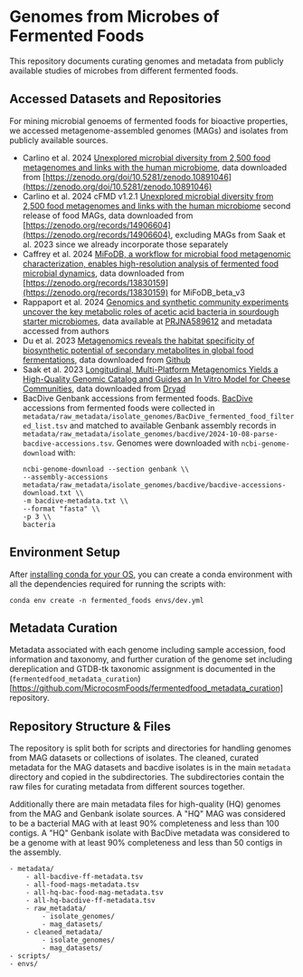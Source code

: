 # Genomes from Microbes of Fermented Foods
This repository documents curating genomes and metadata from publicly available studies of microbes from different fermented foods. 

## Accessed Datasets and Repositories
For mining microbial genoems of fermented foods for bioactive properties, we accessed metagenome-assembled genomes (MAGs) and isolates from publicly available sources. 

- Carlino et al. 2024 [Unexplored microbial diversity from 2,500 food metagenomes and links with the human microbiome](https://www.cell.com/cell/fulltext/S0092-8674(24)00833-X), data downloaded from [https://zenodo.org/doi/10.5281/zenodo.10891046](https://zenodo.org/doi/10.5281/zenodo.10891046)
- Carlino et al. 2024 cFMD v1.2.1 [Unexplored microbial diversity from 2,500 food metagenomes and links with the human microbiome](https://www.cell.com/cell/fulltext/S0092-8674(24)00833-X) second release of food MAGs, data downloaded from [https://zenodo.org/records/14906604](https://zenodo.org/records/14906604), excluding MAGs from Saak et al. 2023 since we already incorporate those separately
- Caffrey et al. 2024 [MiFoDB, a workflow for microbial food metagenomic characterization, enables high-resolution analysis of fermented food microbial dynamics](https://www.biorxiv.org/content/10.1101/2024.03.29.587370v1.full), data downloaded from [https://zenodo.org/records/13830159](https://zenodo.org/records/13830159) for MiFoDB_beta_v3
- Rappaport et al. 2024 [Genomics and synthetic community experiments uncover the key metabolic roles of acetic acid bacteria in sourdough starter microbiomes](https://journals.asm.org/doi/10.1128/msystems.00537-24), data available at [PRJNA589612](https://www.ncbi.nlm.nih.gov/bioproject/PRJNA589612/) and metadata accessed from authors
- Du et al. 2023 [Metagenomics reveals the habitat specificity of biosynthetic potential of secondary metabolites in global food fermentations](https://microbiomejournal.biomedcentral.com/articles/10.1186/s40168-023-01536-8), data downloaded from [Github](https://github.com/durubing-jn/food-fermentation-mategenome)
- Saak et al. 2023 [Longitudinal, Multi-Platform Metagenomics Yields a High-Quality Genomic Catalog and Guides an In Vitro Model for Cheese Communities](https://journals.asm.org/doi/10.1128/msystems.00701-22), data downloaded from [Dryad](https://datadryad.org/stash/dataset/doi:10.5061/dryad.bg79cnpd8)
- BacDive Genbank accessions from fermented foods. [BacDive](https://bacdive.dsmz.de/) accessions from fermented foods were collected in `metadata/raw_metadata/isolate_genomes/BacDive_fermented_food_filtered_list.tsv` and matched to available Genbank assembly records in `metadata/raw_metadata/isolate_genomes/bacdive/2024-10-08-parse-bacdive-accessions.tsv`. Genomes were downloaded with `ncbi-genome-download` with: 
    ```
    ncbi-genome-download --section genbank \\
    --assembly-accessions metadata/raw_metadata/isolate_genomes/bacdive/bacdive-accessions-download.txt \\
    -m bacdive-metadata.txt \\
    --format "fasta" \\
    -p 3 \\
    bacteria
    ```

## Environment Setup
After [installing conda for your OS](https://docs.conda.io/projects/conda/en/latest/user-guide/install/index.html), you can create a conda environment with all the dependencies required for running the scripts with: 
```
conda env create -n fermented_foods envs/dev.yml
```

## Metadata Curation 
Metadata associated with each genome including sample accession, food information and taxonomy, and further curation of the genome set including dereplication and GTDB-tk taxonomic assignment is documented in the (`fermentedfood_metadata_curation`)[https://github.com/MicrocosmFoods/fermentedfood_metadata_curation] repository. 

## Repository Structure & Files
The repository is split both for scripts and directories for handling genomes from MAG datasets or collections of isolates. The cleaned, curated metadata for the MAG datasets and bacdive isolates is in the main `metadata` directory and copied in the subdirectories. The subdirectories contain the raw files for curating metadata from different sources together.

Additionally there are main metadata files for high-quality (HQ) genomes from the MAG and Genbank isolate sources. A "HQ" MAG was considered to be a bacterial MAG with at least 90% completeness and less than 100 contigs. A "HQ" Genbank isolate with BacDive metadata was considered to be a genome with at least 90% completeness and less than 50 contigs in the assembly.
``` 
- metadata/
    - all-bacdive-ff-metadata.tsv
    - all-food-mags-metadata.tsv
    - all-hq-bac-food-mag-metadata.tsv
    - all-hq-bacdive-ff-metadata.tsv
    - raw_metadata/
        - isolate_genomes/
        - mag_datasets/
    - cleaned_metadata/
        - isolate_genomes/
        - mag_datasets/
- scripts/
- envs/
```